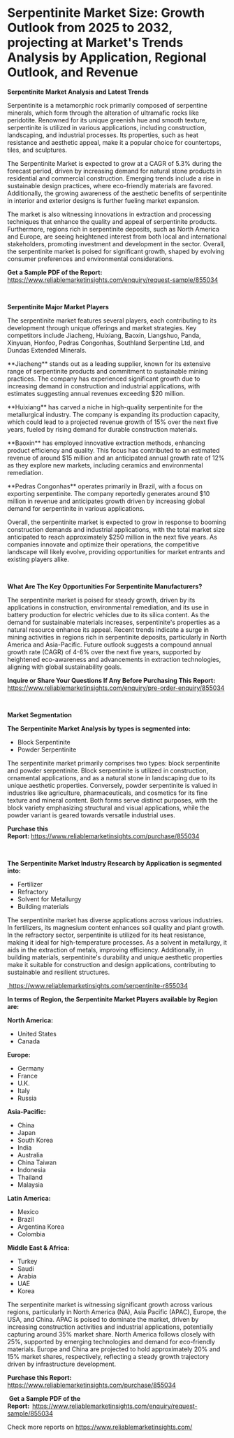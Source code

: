 <p><h1>Serpentinite Market Size: Growth Outlook from 2025 to 2032, projecting at Market's Trends Analysis by Application, Regional Outlook, and Revenue</h1></p><p><strong>Serpentinite Market Analysis and Latest Trends</strong></p>
<p><p>Serpentinite is a metamorphic rock primarily composed of serpentine minerals, which form through the alteration of ultramafic rocks like peridotite. Renowned for its unique greenish hue and smooth texture, serpentinite is utilized in various applications, including construction, landscaping, and industrial processes. Its properties, such as heat resistance and aesthetic appeal, make it a popular choice for countertops, tiles, and sculptures.</p><p>The Serpentinite Market is expected to grow at a CAGR of 5.3% during the forecast period, driven by increasing demand for natural stone products in residential and commercial construction. Emerging trends include a rise in sustainable design practices, where eco-friendly materials are favored. Additionally, the growing awareness of the aesthetic benefits of serpentinite in interior and exterior designs is further fueling market expansion.</p><p>The market is also witnessing innovations in extraction and processing techniques that enhance the quality and appeal of serpentinite products. Furthermore, regions rich in serpentinite deposits, such as North America and Europe, are seeing heightened interest from both local and international stakeholders, promoting investment and development in the sector. Overall, the serpentinite market is poised for significant growth, shaped by evolving consumer preferences and environmental considerations.</p></p>
<p><strong>Get a Sample PDF of the Report:&nbsp;</strong> <a href="https://www.reliablemarketinsights.com/enquiry/request-sample/855034?utm_campaign=2112&utm_medium=2&utm_source=Github&utm_content=ia&utm_term=31032025&utm_id=serpentinite">https://www.reliablemarketinsights.com/enquiry/request-sample/855034</a></p>
<p>&nbsp;</p>
<p><strong>Serpentinite Major Market Players</strong></p>
<p><p>The serpentinite market features several players, each contributing to its development through unique offerings and market strategies. Key competitors include Jiacheng, Huixiang, Baoxin, Liangshuo, Panda, Xinyuan, Honfoo, Pedras Congonhas, Southland Serpentine Ltd, and Dundas Extended Minerals.</p><p>**Jiacheng** stands out as a leading supplier, known for its extensive range of serpentinite products and commitment to sustainable mining practices. The company has experienced significant growth due to increasing demand in construction and industrial applications, with estimates suggesting annual revenues exceeding $20 million.</p><p>**Huixiang** has carved a niche in high-quality serpentinite for the metallurgical industry. The company is expanding its production capacity, which could lead to a projected revenue growth of 15% over the next five years, fueled by rising demand for durable construction materials.</p><p>**Baoxin** has employed innovative extraction methods, enhancing product efficiency and quality. This focus has contributed to an estimated revenue of around $15 million and an anticipated annual growth rate of 12% as they explore new markets, including ceramics and environmental remediation.</p><p>**Pedras Congonhas** operates primarily in Brazil, with a focus on exporting serpentinite. The company reportedly generates around $10 million in revenue and anticipates growth driven by increasing global demand for serpentinite in various applications.</p><p>Overall, the serpentinite market is expected to grow in response to booming construction demands and industrial applications, with the total market size anticipated to reach approximately $250 million in the next five years. As companies innovate and optimize their operations, the competitive landscape will likely evolve, providing opportunities for market entrants and existing players alike.</p></p>
<p>&nbsp;</p>
<p><strong>What Are The Key Opportunities For Serpentinite Manufacturers?</strong></p>
<p><p>The serpentinite market is poised for steady growth, driven by its applications in construction, environmental remediation, and its use in battery production for electric vehicles due to its silica content. As the demand for sustainable materials increases, serpentinite's properties as a natural resource enhance its appeal. Recent trends indicate a surge in mining activities in regions rich in serpentinite deposits, particularly in North America and Asia-Pacific. Future outlook suggests a compound annual growth rate (CAGR) of 4-6% over the next five years, supported by heightened eco-awareness and advancements in extraction technologies, aligning with global sustainability goals.</p></p>
<p><strong>Inquire or Share Your Questions If Any Before Purchasing This Report:</strong> <a href="https://www.reliablemarketinsights.com/enquiry/pre-order-enquiry/855034?utm_campaign=2112&utm_medium=2&utm_source=Github&utm_content=ia&utm_term=31032025&utm_id=serpentinite">https://www.reliablemarketinsights.com/enquiry/pre-order-enquiry/855034</a></p>
<p>&nbsp;</p>
<p><strong>Market Segmentation</strong></p>
<p><strong>The Serpentinite Market Analysis by types is segmented into:</strong></p>
<p><ul><li>Block Serpentinite</li><li>Powder Serpentinite</li></ul></p>
<p><p>The serpentinite market primarily comprises two types: block serpentinite and powder serpentinite. Block serpentinite is utilized in construction, ornamental applications, and as a natural stone in landscaping due to its unique aesthetic properties. Conversely, powder serpentinite is valued in industries like agriculture, pharmaceuticals, and cosmetics for its fine texture and mineral content. Both forms serve distinct purposes, with the block variety emphasizing structural and visual applications, while the powder variant is geared towards versatile industrial uses.</p></p>
<p><strong>Purchase this Report:&nbsp;</strong><a href="https://www.reliablemarketinsights.com/purchase/855034?utm_campaign=2112&utm_medium=2&utm_source=Github&utm_content=ia&utm_term=31032025&utm_id=serpentinite">https://www.reliablemarketinsights.com/purchase/855034</a></p>
<p>&nbsp;</p>
<p><strong>The Serpentinite Market Industry Research by Application is segmented into:</strong></p>
<p><ul><li>Fertilizer</li><li>Refractory</li><li>Solvent for Metallurgy</li><li>Building materials</li></ul></p>
<p><p>The serpentinite market has diverse applications across various industries. In fertilizers, its magnesium content enhances soil quality and plant growth. In the refractory sector, serpentinite is utilized for its heat resistance, making it ideal for high-temperature processes. As a solvent in metallurgy, it aids in the extraction of metals, improving efficiency. Additionally, in building materials, serpentinite's durability and unique aesthetic properties make it suitable for construction and design applications, contributing to sustainable and resilient structures.</p></p>
<p><a href="https://www.reliablemarketinsights.com/serpentinite-r855034?utm_campaign=2112&utm_medium=2&utm_source=Github&utm_content=ia&utm_term=31032025&utm_id=serpentinite">&nbsp;https://www.reliablemarketinsights.com/serpentinite-r855034</a></p>
<p><strong>In terms of Region, the Serpentinite Market Players available by Region are:</strong></p>
<p>
    <p> <strong> North America: </strong>
        <ul>
            <li>United States</li>
            <li>Canada</li>
        </ul>
        </p> 
    <p> <strong> Europe: </strong>
        <ul>
            <li>Germany</li>
            <li>France</li>
            <li>U.K.</li>
            <li>Italy</li>
            <li>Russia</li>
        </ul>
        </p> 
    <p> <strong> Asia-Pacific: </strong>
        <ul>
            <li>China</li>
            <li>Japan</li>
            <li>South Korea</li>
            <li>India</li>
            <li>Australia</li>
            <li>China Taiwan</li>
            <li>Indonesia</li>
            <li>Thailand</li>
            <li>Malaysia</li>
        </ul>
        </p> 
    <p> <strong> Latin America: </strong>
        <ul>
            <li>Mexico</li>
            <li>Brazil</li>
            <li>Argentina Korea</li>
            <li>Colombia</li>
        </ul>
        </p> 
    <p> <strong> Middle East & Africa: </strong>
        <ul>
            <li>Turkey</li>
            <li>Saudi</li>
            <li>Arabia</li>
            <li>UAE</li>
            <li>Korea</li>
        </ul>
    </p>
    </p>
<p><p>The serpentinite market is witnessing significant growth across various regions, particularly in North America (NA), Asia Pacific (APAC), Europe, the USA, and China. APAC is poised to dominate the market, driven by increasing construction activities and industrial applications, potentially capturing around 35% market share. North America follows closely with 25%, supported by emerging technologies and demand for eco-friendly materials. Europe and China are projected to hold approximately 20% and 15% market shares, respectively, reflecting a steady growth trajectory driven by infrastructure development.</p></p>
<p><strong>Purchase this Report: </strong><a href="https://www.reliablemarketinsights.com/purchase/855034?utm_campaign=2112&utm_medium=2&utm_source=Github&utm_content=ia&utm_term=31032025&utm_id=serpentinite">https://www.reliablemarketinsights.com/purchase/855034</a></p>
<p>&nbsp;<strong>Get a Sample PDF of the Report:&nbsp;&nbsp;</strong><a href="https://www.reliablemarketinsights.com/enquiry/request-sample/855034?utm_campaign=2112&utm_medium=2&utm_source=Github&utm_content=ia&utm_term=31032025&utm_id=serpentinite">https://www.reliablemarketinsights.com/enquiry/request-sample/855034</a></p>
<p><strong></strong></p>
<p>Check more reports on <a href="https://www.reliablemarketinsights.com/?utm_campaign=2112&utm_medium=2&utm_source=Github&utm_content=ia&utm_term=31032025&utm_id=serpentinite">https://www.reliablemarketinsights.com/</a></p>